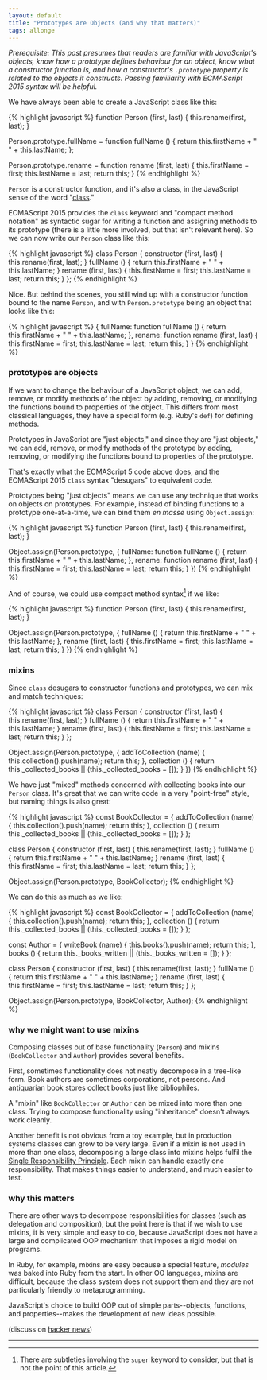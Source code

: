 ```yaml
---
layout: default
title: "Prototypes are Objects (and why that matters)"
tags: allonge
---
```


*Prerequisite: This post presumes that readers are familiar with JavaScript's objects, know how a prototype defines behaviour for an object, know what a constructor function is, and how a constructor's `.prototype` property is related to the objects it constructs. Passing familiarity with ECMAScript 2015 syntax will be  helpful.*

We have always been able to create a JavaScript class like this:

{% highlight javascript %}
function Person (first, last) {
  this.rename(first, last);
}

Person.prototype.fullName = function fullName () {
  return this.firstName + " " + this.lastName;
};


Person.prototype.rename = function rename (first, last) {
  this.firstName = first;
  this.lastName = last;
  return this;
}
{% endhighlight %}

`Person` is a constructor function, and it's also a class, in the JavaScript sense of the word "[class][class]."

[class]: http://raganwald.com/2015/05/11/javascript-classes.html

ECMAScript 2015 provides the `class` keyword and "compact method notation" as syntactic sugar for writing a function and assigning methods to its prototype (there is a little more involved, but that isn't relevant here). So we can now write our `Person` class like this:

{% highlight javascript %}
class Person {
  constructor (first, last) {
    this.rename(first, last);
  }
  fullName () {
    return this.firstName + " " + this.lastName;
  }
  rename (first, last) {
    this.firstName = first;
    this.lastName = last;
    return this;
  }
};
{% endhighlight %}

Nice. But behind the scenes, you still wind up with a constructor function bound to the name `Person`, and with `Person.prototype` being an object that looks like this:

{% highlight javascript %}
{
  fullName: function fullName () {
    return this.firstName + " " + this.lastName;
  },
  rename: function rename (first, last) {
    this.firstName = first;
    this.lastName = last;
    return this;
  }
}
{% endhighlight %}

### prototypes are objects

If we want to change the behaviour of a JavaScript object, we can add, remove, or modify methods of the object by adding, removing, or modifying the functions bound to properties of the object. This differs from most classical languages, they have a special form (e.g. Ruby's `def`) for defining methods.

Prototypes in JavaScript are "just objects," and since they are "just objects," we can add, remove, or modify methods of the prototype by adding, removing, or modifying the functions bound to properties of the prototype.

That's exactly what the ECMAScript 5 code above does, and the ECMAScript 2015 `class` syntax "desugars" to equivalent code.

Prototypes being "just objects" means we can use any technique that works on objects on prototypes. For example, instead of binding functions to a prototype one-at-a-time, we can bind them *en masse* using `Object.assign`:

{% highlight javascript %}
function Person (first, last) {
  this.rename(first, last);
}

Object.assign(Person.prototype, {
  fullName: function fullName () {
    return this.firstName + " " + this.lastName;
  },
  rename: function rename (first, last) {
    this.firstName = first;
    this.lastName = last;
    return this;
  }
})
{% endhighlight %}

And of course, we could use compact method syntax[^super] if we like:

{% highlight javascript %}
function Person (first, last) {
  this.rename(first, last);
}

Object.assign(Person.prototype, {
  fullName () {
    return this.firstName + " " + this.lastName;
  },
  rename (first, last) {
    this.firstName = first;
    this.lastName = last;
    return this;
  }
})
{% endhighlight %}

[^super]: There are subtleties involving the `super` keyword to consider, but that is not the point of this article.

### mixins

Since `class` desugars to constructor functions and prototypes, we can mix and match techniques:

{% highlight javascript %}
class Person {
  constructor (first, last) {
    this.rename(first, last);
  }
  fullName () {
    return this.firstName + " " + this.lastName;
  }
  rename (first, last) {
    this.firstName = first;
    this.lastName = last;
    return this;
  }
};

Object.assign(Person.prototype, {
  addToCollection (name) {
    this.collection().push(name);
    return this;
  },
  collection () {
    return this._collected_books || (this._collected_books = []);
  }
})
{% endhighlight %}

We have just "mixed" methods concerned with collecting books into our `Person` class. It's great that we can write code in a very "point-free" style, but naming things is also great:

{% highlight javascript %}
const BookCollector = {
  addToCollection (name) {
    this.collection().push(name);
    return this;
  },
  collection () {
    return this._collected_books || (this._collected_books = []);
  }
};

class Person {
  constructor (first, last) {
    this.rename(first, last);
  }
  fullName () {
    return this.firstName + " " + this.lastName;
  }
  rename (first, last) {
    this.firstName = first;
    this.lastName = last;
    return this;
  }
};

Object.assign(Person.prototype, BookCollector);
{% endhighlight %}

We can do this as much as we like:

{% highlight javascript %}
const BookCollector = {
  addToCollection (name) {
    this.collection().push(name);
    return this;
  },
  collection () {
    return this._collected_books || (this._collected_books = []);
  }
};

const Author = {
  writeBook (name) {
    this.books().push(name);
    return this;
  },
  books () {
    return this._books_written || (this._books_written = []);
  }
};

class Person {
  constructor (first, last) {
    this.rename(first, last);
  }
  fullName () {
    return this.firstName + " " + this.lastName;
  }
  rename (first, last) {
    this.firstName = first;
    this.lastName = last;
    return this;
  }
};

Object.assign(Person.prototype, BookCollector, Author);
{% endhighlight %}

### why we might want to use mixins

Composing classes out of base functionality (`Person`) and mixins (`BookCollector` and `Author`) provides several benefits.

First, sometimes functionality does not neatly decompose in a tree-like form. Book authors are sometimes corporations, not persons. And antiquarian book stores collect books just like bibliophiles.

A "mixin" like `BookCollector` or `Author` can be mixed into more than one class. Trying to compose functionality using "inheritance" doesn't always work cleanly.

Another benefit is not obvious from a toy example, but in production systems classes can grow to be very large. Even if a mixin is not used in more than one class, decomposing a large class into mixins helps fulfil the [Single Responsibility Principle]. Each mixin can handle exactly one responsibility. That makes things easier to understand, and much easier to test.

[Single Responsibility Principle]:https://en.wikipedia.org/wiki/Single_responsibility_principle

### why this matters

There are other ways to decompose responsibilities for classes (such as delegation and composition), but the point here is that if we wish to use mixins, it is very simple and easy to do, because JavaScript does not have a large and complicated OOP mechanism that imposes a rigid model on programs.

In Ruby, for example, mixins are easy because a special feature, *modules* was baked into Ruby from the start. In other OO languages, mixins are difficult, because the class system does not support them and they are not particularly friendly to metaprogramming.

JavaScript's choice to build OOP out of simple parts--objects, functions, and properties--makes the development of new ideas possible.

(discuss on [hacker news](https://news.ycombinator.com/item?id=9713076))

---

[^iife]: "Immediately Invoked Function Expressions"
[ja6]: https://leanpub.com/javascriptallongesix

